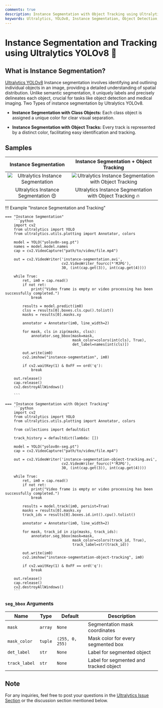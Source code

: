 ```yaml
---
comments: true
description: Instance Segmentation with Object Tracking using Ultralytics YOLOv8
keywords: Ultralytics, YOLOv8, Instance Segmentation, Object Detection, Object Tracking, Segbbox, Computer Vision, Notebook, IPython Kernel, CLI, Python SDK
---
```


# Instance Segmentation and Tracking using Ultralytics YOLOv8 🚀

## What is Instance Segmentation?

[Ultralytics YOLOv8](https://github.com/ultralytics/ultralytics/) Instance segmentation involves identifying and outlining individual objects in an image, providing a detailed understanding of spatial distribution. Unlike semantic segmentation, it uniquely labels and precisely delineates each object, crucial for tasks like object detection and medical imaging.
Two Types of instance segmentation by Ultralytics YOLOv8.

- **Instance Segmentation with Class Objects:** Each class object is assigned a unique color for clear visual separation.

- **Instance Segmentation with Object Tracks:** Every track is represented by a distinct color, facilitating easy identification and tracking.

## Samples

|                                                          Instance Segmentation                                                          |                                                           Instance Segmentation + Object Tracking                                                            |
|:---------------------------------------------------------------------------------------------------------------------------------------:|:------------------------------------------------------------------------------------------------------------------------------------------------------------:|
| ![Ultralytics Instance Segmentation](https://github.com/RizwanMunawar/ultralytics/assets/62513924/d4ad3499-1f33-4871-8fbc-1be0b2643aa2) | ![Ultralytics Instance Segmentation with Object Tracking](https://github.com/RizwanMunawar/ultralytics/assets/62513924/2e5c38cc-fd5c-4145-9682-fa94ae2010a0) |
|                                                  Ultralytics Instance Segmentation 😍                                                   |                                                  Ultralytics Instance Segmentation with Object Tracking 🔥                                                   |


!!! Example "Instance Segmentation and Tracking"

    === "Instance Segmentation"
        ```python
        import cv2
        from ultralytics import YOLO
        from ultralytics.utils.plotting import Annotator, colors

        model = YOLO("yolov8n-seg.pt")
        names = model.model.names
        cap = cv2.VideoCapture("path/to/video/file.mp4")

        out = cv2.VideoWriter('instance-segmentation.avi',
                              cv2.VideoWriter_fourcc(*'MJPG'),
                              30, (int(cap.get(3)), int(cap.get(4))))

        while True:
            ret, im0 = cap.read()
            if not ret:
                print("Video frame is empty or video processing has been successfully completed.")
                break

            results = model.predict(im0)
            clss = results[0].boxes.cls.cpu().tolist()
            masks = results[0].masks.xy

            annotator = Annotator(im0, line_width=2)

            for mask, cls in zip(masks, clss):
                annotator.seg_bbox(mask=mask,
                                   mask_color=colors(int(cls), True),
                                   det_label=names[int(cls)])

            out.write(im0)
            cv2.imshow("instance-segmentation", im0)

            if cv2.waitKey(1) & 0xFF == ord('q'):
                break

        out.release()
        cap.release()
        cv2.destroyAllWindows()

        ```

    === "Instance Segmentation with Object Tracking"
        ```python
        import cv2
        from ultralytics import YOLO
        from ultralytics.utils.plotting import Annotator, colors

        from collections import defaultdict

        track_history = defaultdict(lambda: [])

        model = YOLO("yolov8n-seg.pt")
        cap = cv2.VideoCapture("path/to/video/file.mp4")

        out = cv2.VideoWriter('instance-segmentation-object-tracking.avi',
                              cv2.VideoWriter_fourcc(*'MJPG'),
                              30, (int(cap.get(3)), int(cap.get(4))))

        while True:
            ret, im0 = cap.read()
            if not ret:
                print("Video frame is empty or video processing has been successfully completed.")
                break

            results = model.track(im0, persist=True)
            masks = results[0].masks.xy
            track_ids = results[0].boxes.id.int().cpu().tolist()

            annotator = Annotator(im0, line_width=2)

            for mask, track_id in zip(masks, track_ids):
                annotator.seg_bbox(mask=mask,
                                   mask_color=colors(track_id, True),
                                   track_label=str(track_id))

            out.write(im0)
            cv2.imshow("instance-segmentation-object-tracking", im0)

            if cv2.waitKey(1) & 0xFF == ord('q'):
                break

        out.release()
        cap.release()
        cv2.destroyAllWindows()
        ```

### `seg_bbox` Arguments

| Name          | Type    | Default         | Description                            |
|---------------|---------|-----------------|----------------------------------------|
| `mask`        | `array` | `None`          | Segmentation mask coordinates          |
| `mask_color`  | `tuple` | `(255, 0, 255)` | Mask color for every segmented box     |
| `det_label`   | `str`   | `None`          | Label for segmented object             |
| `track_label` | `str`   | `None`          | Label for segmented and tracked object |

## Note

For any inquiries, feel free to post your questions in the [Ultralytics Issue Section](https://github.com/ultralytics/ultralytics/issues/new/choose) or the discussion section mentioned below.

